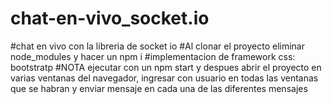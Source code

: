# chat-en-vivo_socket.io

#chat en vivo con la libreria de socket io
#Al clonar el proyecto eliminar node_modules y hacer un npm i
#implementacion de framework css: bootstratp
#NOTA
ejecutar con un npm start y despues
abrir el proyecto en varias ventanas del navegador, ingresar con usuario en todas las ventanas que se habran y enviar mensaje en cada una de las diferentes mensajes
